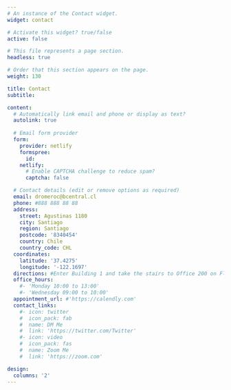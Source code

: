 ```yaml
---
# An instance of the Contact widget.
widget: contact

# Activate this widget? true/false
active: false

# This file represents a page section.
headless: true

# Order that this section appears on the page.
weight: 130

title: Contact
subtitle:

content:
  # Automatically link email and phone or display as text?
  autolink: true
  
  # Email form provider
  form:
    provider: netlify
    formspree:
      id:
    netlify:
      # Enable CAPTCHA challenge to reduce spam?
      captcha: false

  # Contact details (edit or remove options as required)
  email: dromeroc@bcentral.cl
  phone: #888 888 88 88
  address:
    street: Agustinas 1180
    city: Santiago
    region: Santiago
    postcode: '8340454'
    country: Chile
    country_code: CHL
  coordinates:
    latitude: '37.4275'
    longitude: '-122.1697'
  directions: #Enter Building 1 and take the stairs to Office 200 on Floor 2
  office_hours:
    #- 'Monday 10:00 to 13:00'
    #- 'Wednesday 09:00 to 10:00'
  appointment_url: #'https://calendly.com'
  contact_links:
    #- icon: twitter
    #  icon_pack: fab
    #  name: DM Me
    #  link: 'https://twitter.com/Twitter'
    #- icon: video
    #  icon_pack: fas
    #  name: Zoom Me
    #  link: 'https://zoom.com'

design:
  columns: '2'
---
```


